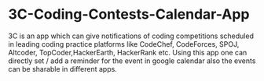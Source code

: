 # 3C-Coding-Contests-Calendar-App
3C is an app which can give notifications of coding competitions scheduled in leading coding practice platforms like CodeChef, CodeForces, SPOJ, Altcoder, TopCoder,HackerEarth, HackerRank etc. Using this app one can directly set / add a reminder for the event in google calendar also the events can be sharable in different apps. 
